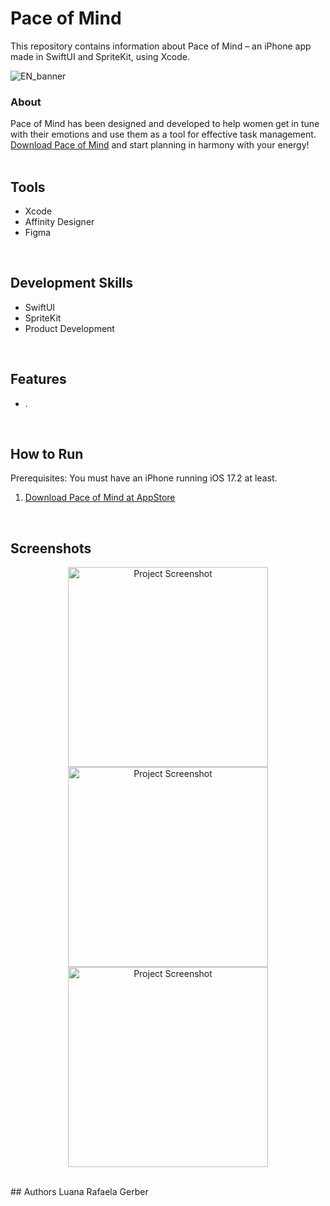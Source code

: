 # Pace of Mind
This repository contains information about Pace of Mind – an iPhone app made in SwiftUI and SpriteKit, using Xcode.<br>

![EN_banner](https://github.com/user-attachments/assets/04cf7fb2-d5f0-4a85-9c58-a5b4db15347a)

### About
Pace of Mind has been designed and developed to help women get in tune with their emotions and use them as a tool for effective task management. [Download Pace of Mind](https://apps.apple.com/br/app/pace-of-mind/id6742357077?l=en-GB) and start planning in harmony with your energy!<br>
<br>

## Tools
- Xcode
- Affinity Designer
- Figma
<br>

## Development Skills
- SwiftUI
- SpriteKit
- Product Development
<br>

## Features
- .
<br>

## How to Run
Prerequisites: You must have an iPhone running iOS 17.2 at least.<br>
1. [Download Pace of Mind at AppStore](https://apps.apple.com/br/app/pace-of-mind/id6742357077?l=en-GB)
<br>

## Screenshots
<p align="center">
<img alt="Project Screenshot" width="320" src="https://github.com/user-attachments/assets/c59b7196-65e8-441d-8ecd-7df7f4fb49b1">
<img alt="Project Screenshot" width="320" src="https://github.com/user-attachments/assets/a1d930c8-0d11-46bb-a38e-6590eded7a45">
<img alt="Project Screenshot" width="320" src="https://github.com/user-attachments/assets/f74741b4-6f99-4fd7-9beb-e54fa51cec7a"></p>
<br>
## Authors
Luana Rafaela Gerber<br>
